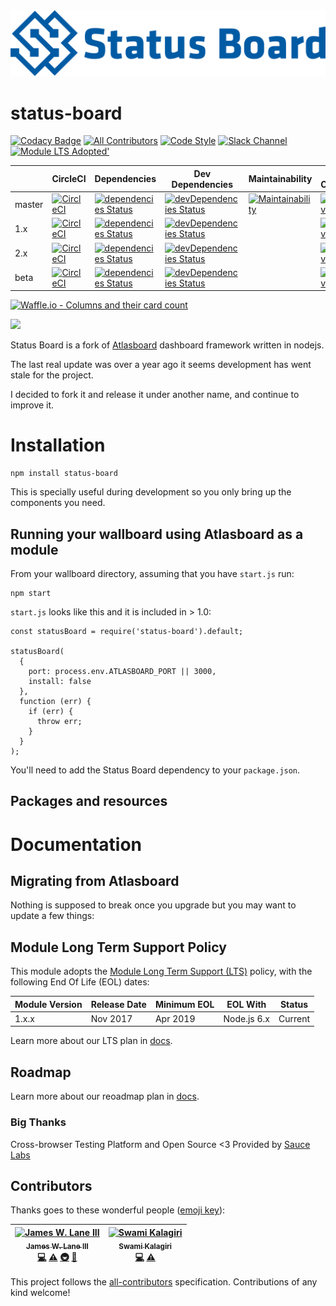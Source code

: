<div align="center">
  <a href="https://github.com/jameswlane/status-board">
    <img src="https://github.com/jameswlane/status-board-logo/raw/master/status-board-logo.png">
  </a>
</div>

# status-board
[![Codacy Badge](https://api.codacy.com/project/badge/Grade/620735a5e1324993932619a6b5507e42)](https://app.codacy.com/app/james.w.lane/status-board?utm_source=github.com&utm_medium=referral&utm_content=jameswlane/status-board&utm_campaign=Badge_Grade_Settings)
[![All Contributors](https://img.shields.io/badge/all_contributors-2-orange.svg?style=flat-square)](#contributors)
[![Code Style](https://img.shields.io/badge/code%20style-Airbnb-red.svg)](https://github.com/airbnb/javascript)
[![Slack Channel](https://slackin-xmjstmxrio.now.sh/badge.svg)](https://slackin-xmjstmxrio.now.sh/)
[![Module LTS Adopted'](https://img.shields.io/badge/Module%20LTS-Adopted-brightgreen.svg?style=flat)](http://github.com/CloudNativeJS/ModuleLTS)

|        | CircleCI                                                                                                                                              | Dependencies                                                                                                                           | Dev Dependencies                                                                                                                                       | Maintainability                                                                                                                                                          | Test Coverage                                                                                                                            | License                                                                                                                                                                                                        |
|--------|-------------------------------------------------------------------------------------------------------------------------------------------------------|----------------------------------------------------------------------------------------------------------------------------------------|--------------------------------------------------------------------------------------------------------------------------------------------------------|--------------------------------------------------------------------------------------------------------------------------------------------------------------------------|------------------------------------------------------------------------------------------------------------------------------------------|----------------------------------------------------------------------------------------------------------------------------------------------------------------------------------------------------------------|
| master | [![CircleCI](https://circleci.com/gh/jameswlane/status-board/tree/master.svg?style=svg)](https://circleci.com/gh/jameswlane/status-board/tree/master) | [![dependencies Status](https://david-dm.org/jameswlane/status-board/master/status.svg)](https://david-dm.org/jameswlane/status-board) | [![devDependencies Status](https://david-dm.org/jameswlane/status-board/master/dev-status.svg)](https://david-dm.org/jameswlane/status-board?type=dev) | [![Maintainability](https://api.codeclimate.com/v1/badges/361a35856d52f3e4bf72/maintainability)](https://codeclimate.com/github/jameswlane/status-board/maintainability) | [![codecov](https://codecov.io/gh/jameswlane/status-board/branch/master/graph/badge.svg)](https://codecov.io/gh/jameswlane/status-board) |  |
| 1.x    | [![CircleCI](https://circleci.com/gh/jameswlane/status-board/tree/1.x.svg?style=svg)](https://circleci.com/gh/jameswlane/status-board/tree/1.x)       | [![dependencies Status](https://david-dm.org/jameswlane/status-board/1.x/status.svg)](https://david-dm.org/jameswlane/status-board)    | [![devDependencies Status](https://david-dm.org/jameswlane/status-board/1.x/dev-status.svg)](https://david-dm.org/jameswlane/status-board?type=dev)    |                                                                                                                                                                          | [![codecov](https://codecov.io/gh/jameswlane/status-board/branch/1.x/graph/badge.svg)](https://codecov.io/gh/jameswlane/status-board)    |                                                                                                                                                                                                                |
| 2.x    | [![CircleCI](https://circleci.com/gh/jameswlane/status-board/tree/2.x.svg?style=svg)](https://circleci.com/gh/jameswlane/status-board/tree/2.x)       | [![dependencies Status](https://david-dm.org/jameswlane/status-board/2.x/status.svg)](https://david-dm.org/jameswlane/status-board)    | [![devDependencies Status](https://david-dm.org/jameswlane/status-board/2.x/dev-status.svg)](https://david-dm.org/jameswlane/status-board?type=dev)    |                                                                                                                                                                          | [![codecov](https://codecov.io/gh/jameswlane/status-board/branch/2.x/graph/badge.svg)](https://codecov.io/gh/jameswlane/status-board)    |                                                                                                                                                                                                                |
| beta   | [![CircleCI](https://circleci.com/gh/jameswlane/status-board/tree/beta.svg?style=svg)](https://circleci.com/gh/jameswlane/status-board/tree/beta)     | [![dependencies Status](https://david-dm.org/jameswlane/status-board/beta/status.svg)](https://david-dm.org/jameswlane/status-board)   | [![devDependencies Status](https://david-dm.org/jameswlane/status-board/beta/dev-status.svg)](https://david-dm.org/jameswlane/status-board?type=dev)   |                                                                                                                                                                          | [![codecov](https://codecov.io/gh/jameswlane/status-board/branch/beta/graph/badge.svg)](https://codecov.io/gh/jameswlane/status-board)   |                                                                                                                                                                                                                |



[![Waffle.io - Columns and their card count](https://badge.waffle.io/jameswlane/status-board.svg?columns=all)](https://waffle.io/jameswlane/status-board)

<a href="https://www.patreon.com/jameswlane">
	<img src="https://c5.patreon.com/external/logo/become_a_patron_button@2x.png" width="160">
</a>

Status Board is a fork of [Atlasboard](https://atlasboard.bitbucket.io) dashboard framework written in nodejs.

The last real update was over a year ago it seems development has went stale for the project.

I decided to fork it and release it under another name, and continue to improve it.

# Installation

```
npm install status-board
```

This is specially useful during development so you only bring up the components you need.

## Running your wallboard using Atlasboard as a module

From your wallboard directory, assuming that you have ``start.js`` run:

```
npm start
```

``start.js`` looks like this and it is included in > 1.0:

```
const statusBoard = require('status-board').default;

statusBoard(
  {
    port: process.env.ATLASBOARD_PORT || 3000,
    install: false
  },
  function (err) {
    if (err) {
      throw err;
    }
  }
);
```

You'll need to add the Status Board dependency to your ``package.json``.

## Packages and resources

# Documentation

## Migrating from Atlasboard

Nothing is supposed to break once you upgrade but you may want to update a few things:

## Module Long Term Support Policy

This module adopts the [Module Long Term Support (LTS)](http://github.com/CloudNativeJS/ModuleLTS) policy, with the following End Of Life (EOL) dates:

| Module Version   | Release Date | Minimum EOL | EOL With     | Status  |
|------------------|--------------|-------------|--------------|---------|
| 1.x.x	           | Nov 2017     | Apr 2019    | Node.js 6.x  | Current |

Learn more about our LTS plan in [docs](https://github.com/jameswlane/status-board/blob/master/docs/LTS.md).

## Roadmap
Learn more about our reoadmap plan in [docs](https://github.com/jameswlane/status-board/blob/master/docs/ROADMAP.md).

### Big Thanks

Cross-browser Testing Platform and Open Source <3 Provided by [Sauce Labs][homepage]

[homepage]: https://saucelabs.com

## Contributors

Thanks goes to these wonderful people ([emoji key](https://github.com/kentcdodds/all-contributors#emoji-key)):

<!-- ALL-CONTRIBUTORS-LIST:START - Do not remove or modify this section -->
<!-- prettier-ignore -->
| [<img src="https://avatars2.githubusercontent.com/u/794161?v=4" width="100px;" alt="James W. Lane III"/><br /><sub><b>James W. Lane III</b></sub>](http://fueledbydreams.com)<br />[💻](https://github.com/jameswlane/status-board/commits?author=jameswlane "Code") [⚠️](https://github.com/jameswlane/status-board/commits?author=jameswlane "Tests") [🚇](#infra-jameswlane "Infrastructure (Hosting, Build-Tools, etc)") [🔧](#tool-jameswlane "Tools") | [<img src="https://avatars2.githubusercontent.com/u/6710107?v=4" width="100px;" alt="Swami Kalagiri"/><br /><sub><b>Swami Kalagiri</b></sub>](https://www.linkedin.com/in/swami-kalagiri)<br />[💻](https://github.com/jameswlane/status-board/commits?author=SwamiKalagiri "Code") [⚠️](https://github.com/jameswlane/status-board/commits?author=SwamiKalagiri "Tests") |
| :---: | :---: |
<!-- ALL-CONTRIBUTORS-LIST:END -->

This project follows the [all-contributors](https://github.com/kentcdodds/all-contributors) specification. Contributions of any kind welcome!

